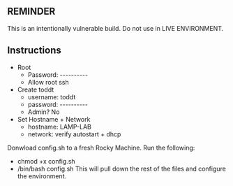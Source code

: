 ## REMINDER
This is an intentionally vulnerable build. Do not use in LIVE ENVIRONMENT.

## Instructions
- Root
	- Password: ----------
	- Allow root ssh
- Create toddt
	- username: toddt
	- password: ----------
	- Admin? No
- Set Hostname + Network
	- hostname: LAMP-LAB
	- network: verify autostart + dhcp


Donwload config.sh to a fresh Rocky Machine.
Run the following:
- chmod +x config.sh
- /bin/bash config.sh
This will pull down the rest of the files and configure the environment.
